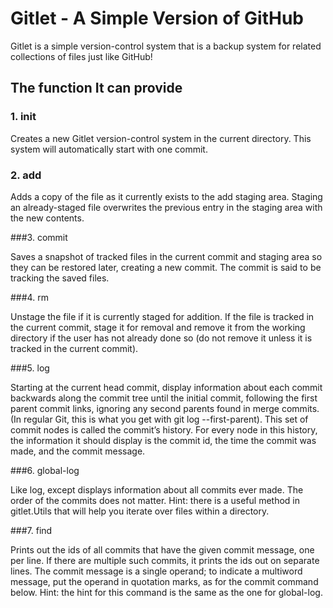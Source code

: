 # Gitlet - A Simple Version of GitHub

Gitlet is a simple version-control system that is a backup system for related collections of files just like GitHub!

## The function It can provide 

### 1. init

Creates a new Gitlet version-control system in the current directory. This system will automatically start with one commit.

### 2. add

Adds a copy of the file as it currently exists to the add staging area. Staging an already-staged file overwrites the previous entry in the staging area with the new contents.

###3. commit

Saves a snapshot of tracked files in the current commit and staging area so they can be restored later, creating a new commit. The commit is said to be tracking the saved files. 

###4. rm

Unstage the file if it is currently staged for addition. If the file is tracked in the current commit, stage it for removal and remove it from the working directory if the user has not already done so (do not remove it unless it is tracked in the current commit).

###5. log

Starting at the current head commit, display information about each commit backwards along the commit tree until the initial commit, following the first parent commit links, ignoring any second parents found in merge commits. (In regular Git, this is what you get with git log --first-parent). This set of commit nodes is called the commit’s history. For every node in this history, the information it should display is the commit id, the time the commit was made, and the commit message.

###6. global-log

Like log, except displays information about all commits ever made. The order of the commits does not matter. Hint: there is a useful method in gitlet.Utils that will help you iterate over files within a directory.

###7. find

Prints out the ids of all commits that have the given commit message, one per line. If there are multiple such commits, it prints the ids out on separate lines. The commit message is a single operand; to indicate a multiword message, put the operand in quotation marks, as for the commit command below. Hint: the hint for this command is the same as the one for global-log.

